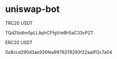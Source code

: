 # uniswap-bot

TRC20 USDT

TQdZtiidhn5pLLAphCFfgVmBh5aC33vPZT

ERC20 USDT

0x8ccd290d3ae926fea9976378293f22aa912c7a04

